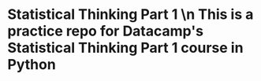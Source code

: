 # Statistical Thinking Part 1 \n This is a practice repo for Datacamp's Statistical Thinking Part 1 course in Python
